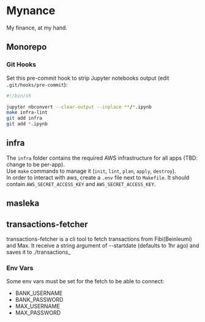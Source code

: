 # Mynance

My finance, at my hand.

## Monorepo

### Git Hooks

Set this pre-commit hook to strip Jupyter notebooks output (edit `.git/hooks/pre-commit`):

```bash
#!/bin/sh

jupyter nbconvert --clear-output --inplace **/*.ipynb
make infra-lint
git add infra
git add *.ipynb
```

## infra

The `infra` folder contains the required AWS infrastructure for all apps (TBD: change to be per-app).  
Use `make` commands to manage it (`init`, `lint`, `plan`, `apply`, `destroy`).  
In order to interact with aws, create a `.env` file next to `Makefile`. It should contain `AWS_SECRET_ACCESS_KEY` and `AWS_SECRET_ACCESS_KEY`.

## masleka

## transactions-fetcher

transactions-fetcher is a cli tool to fetch transactions from Fibi(Beinleumi) and Max. It receive a string argument of --startdate (defaults to 1hr ago) and saves it to ./transactions_<startdate>

### Env Vars

Some env vars must be set for the fetch to be able to connect:

- BANK_USERNAME
- BANK_PASSWORD
- MAX_USERNAME
- MAX_PASSWORD

